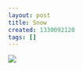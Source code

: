 ```yaml
---
layout: post
title: Snow
created: 1330092120
tags: []
---
```

![](http://28.media.tumblr.com/tumblr_m1b9ieA0qf1rsr8w3o1_500.jpg)


